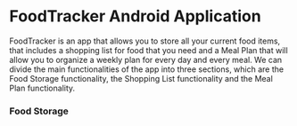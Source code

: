 # FoodTracker Android Application

FoodTracker is an app that allows you to store all your current food items, that includes a 
shopping list for food that you need and a Meal Plan that will allow you to organize a weekly 
plan for every day and every meal. We can divide the main functionalities of the app into three sections, 
which are the Food Storage functionality, the Shopping List functionality and the Meal Plan functionality. 

### Food Storage
